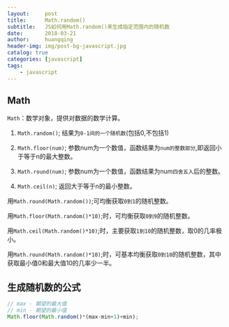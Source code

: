 ```yaml
---
layout:     post
title:      Math.random()
subtitle:   JS如何用Math.random()来生成指定范围内的随机数
date:       2018-03-21
author:     huangqing
header-img: img/post-bg-javascript.jpg
catalog: true
categories: [javascript]
tags:
    - javascript
---
```


## Math

`Math`：数学对象，提供对数据的数学计算。

1. `Math.random()`; 结果为`0-1间的一个随机数`(包括0,不包括1)

2. `Math.floor(num)`; 参数num为一个数值，函数结果为`num的整数部分`,即返回小于等于n的最大整数。

3. `Math.round(num)`; 参数num为一个数值，函数结果为num`四舍五入`后的整数。

4. `Math.ceil(n)`; 返回大于等于n的最小整数。


用`Math.round(Math.random())`;可均衡获取`0到1`的随机整数。

用`Math.floor(Math.random()*10)`;时，可均衡获取`0到9`的随机整数。

用`Math.ceil(Math.random()*10)`;时，主要获取`1到10`的随机整数，取0的几率极小。

用`Math.round(Math.random()*10)`;时，可基本均衡获取`0到10`的随机整数，其中获取最小值0和最大值10的几率少一半。

## 生成随机数的公式

```javascript
// max - 期望的最大值
// min - 期望的最小值
Math.floor(Math.random()*(max-min+1)+min);
```



 